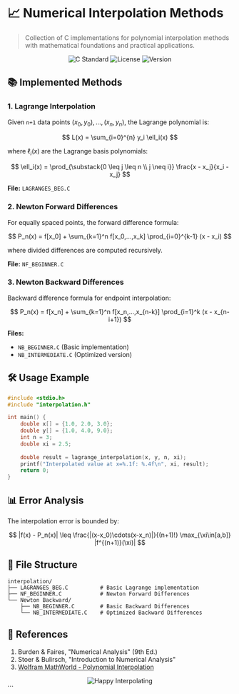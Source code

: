 
# 📈 Numerical Interpolation Methods

> Collection of C implementations for polynomial interpolation methods with mathematical foundations and practical applications.

<div align="center">
  <img src="https://img.shields.io/badge/C-99%20Standard-blue?logo=c" alt="C Standard">
  <img src="https://img.shields.io/badge/License-MIT-green" alt="License">
  <img src="https://img.shields.io/badge/Version-1.0.0-orange" alt="Version">
</div>

## 📚 Implemented Methods

### 1. Lagrange Interpolation
Given `n+1` data points $(x_0,y_0),...,(x_n,y_n)$, the Lagrange polynomial is:

$$
L(x) = \sum_{i=0}^{n} y_i \ell_i(x)
$$

where $\ell_i(x)$ are the Lagrange basis polynomials:

$$
\ell_i(x) = \prod_{\substack{0 \leq j \leq n \\ j \neq i}} \frac{x - x_j}{x_i - x_j}
$$

**File:** `LAGRANGES_BEG.C`

### 2. Newton Forward Differences
For equally spaced points, the forward difference formula:

$$
P_n(x) = f[x_0] + \sum_{k=1}^n f[x_0,...,x_k] \prod_{i=0}^{k-1} (x - x_i)
$$

where divided differences are computed recursively.

**File:** `NF_BEGINNER.C`

### 3. Newton Backward Differences
Backward difference formula for endpoint interpolation:

$$
P_n(x) = f[x_n] + \sum_{k=1}^n f[x_n,...,x_{n-k}] \prod_{i=1}^k (x - x_{n-i+1})
$$

**Files:**
- `NB_BEGINNER.C` (Basic implementation)
- `NB_INTERMEDIATE.C` (Optimized version)

## 🛠 Usage Example

```c
#include <stdio.h>
#include "interpolation.h"

int main() {
    double x[] = {1.0, 2.0, 3.0};
    double y[] = {1.0, 4.0, 9.0};
    int n = 3;
    double xi = 2.5;
    
    double result = lagrange_interpolation(x, y, n, xi);
    printf("Interpolated value at x=%.1f: %.4f\n", xi, result);
    return 0;
}
```

## 📊 Error Analysis

The interpolation error is bounded by:

$$
|f(x) - P_n(x)| \leq \frac{|(x-x_0)\cdots(x-x_n)|}{(n+1)!} \max_{\xi\in[a,b]} |f^{(n+1)}(\xi)|
$$

## 📁 File Structure

```
interpolation/
├── LAGRANGES_BEG.C          # Basic Lagrange implementation
├── NF_BEGINNER.C            # Newton Forward Differences
└── Newton Backward/
    ├── NB_BEGINNER.C        # Basic Backward Differences
    └── NB_INTERMEDIATE.C    # Optimized Backward Differences
```

## 📝 References

1. Burden & Faires, "Numerical Analysis" (9th Ed.)
2. Stoer & Bulirsch, "Introduction to Numerical Analysis"
3. [Wolfram MathWorld - Polynomial Interpolation](https://mathworld.wolfram.com/PolynomialInterpolation.html)

<div align="center">
  <img src="https://render.githubusercontent.com/render/math?math=\color{green}\boxed{\text{Happy\ Interpolating!}}" alt="Happy Interpolating">
</div>
```

